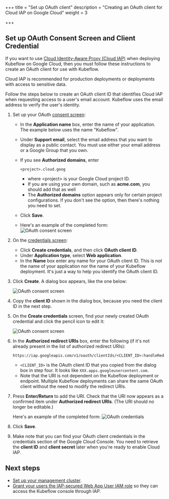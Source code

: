 +++
title = "Set up OAuth client"
description = "Creating an OAuth client for Cloud IAP on Google Cloud"
weight = 3
                    
+++

## Set up OAuth Consent Screen and Client Credential

If you want to use 
[Cloud Identity-Aware Proxy (Cloud IAP)](https://cloud.google.com/iap/docs/) 
when deploying Kubeflow on Google Cloud,
then you must follow these instructions to create an OAuth client for use
with Kubeflow.

Cloud IAP is recommended for production deployments or deployments with access 
to sensitive data.

Follow the steps below to create an OAuth client ID that identifies Cloud IAP 
when requesting access to a user's email account. Kubeflow uses the email 
address to verify the user's identity.

1. Set up your OAuth [consent screen](https://console.cloud.google.com/apis/credentials/consent):
   * In the **Application name** box, enter the name of your application.
     The example below uses the name "Kubeflow".
   * Under **Support email**, select the email address that you want to display 
     as a public contact. You must use either your email address or a Google 
     Group that you own.
   * If you see **Authorized domains**, enter

        ```
        <project>.cloud.goog
        ```
        * where \<project\> is your Google Cloud project ID.
        * If you are using your own domain, such as **acme.com**, you should add 
          that as well
        * The **Authorized domains** option appears only for certain project 
          configurations. If you don't see the option, then there's nothing you 
          need to set.        
   * Click **Save**.
   * Here's an example of the completed form:   
    <img src="/docs/images/consent-screen.png" 
      alt="OAuth consent screen"
      class="mt-3 mb-3 p-3 border border-info rounded">

1. On the [credentials screen](https://console.cloud.google.com/apis/credentials):
   * Click **Create credentials**, and then click **OAuth client ID**.
   * Under **Application type**, select **Web application**.
   * In the **Name** box enter any name for your OAuth client ID. This is *not*
     the name of your application nor the name of your Kubeflow deployment. It's
     just a way to help you identify the OAuth client ID.

1. Click **Create**. A dialog box appears, like the one below:

     <img src="/docs/images/new-oauth.png" 
      alt="OAuth consent screen"
      class="mt-3 mb-3 p-3 border border-info rounded">

1. Copy the **client ID** shown in the dialog box, because you need the client
  ID in the next step.

1. On the **Create credentials** screen, find your newly created OAuth 
  credential and click the pencil icon to edit it:
   
    <img src="/docs/images/oauth-edit.png" 
     alt="OAuth consent screen"
     class="mt-3 mb-3 p-3 border border-info rounded">

1. In the **Authorized redirect URIs** box, enter the following (if it's not 
  already present in the list of authorized redirect URIs):

    ```
    https://iap.googleapis.com/v1/oauth/clientIds/<CLIENT_ID>:handleRedirect
    ```
    * `<CLIENT_ID>` is the OAuth client ID that you copied from the dialog box in
      step four. It looks like `XXX.apps.googleusercontent.com`.
    * Note that the URI is not dependent on the Kubeflow deployment or endpoint. 
      Multiple Kubeflow deployments can share the same OAuth client without the 
      need to modify the redirect URIs.
    

1. Press **Enter/Return** to add the URI. Check that the URI now appears as
  a confirmed item under **Authorized redirect URIs**. (The URI should no longer be
  editable.)

    Here's an example of the completed form:
    <img src="/docs/images/oauth-credential.png" 
      alt="OAuth credentials"
      class="mt-3 mb-3 p-3 border border-info rounded">

1. Click **Save**.

1. Make note that you can find your OAuth client credentials in the credentials
  section of the Google Cloud Console. You need to retrieve the **client ID** and 
  **client secret** later when you're ready to enable Cloud IAP.
  
## Next steps
* [Set up your management cluster](/docs/distributions/gke/deploy/management-setup/).
* [Grant your users the IAP-secured Web App User IAM role](https://cloud.google.com/iam/docs/granting-changing-revoking-access#granting-console) so they can access the Kubeflow console through IAP.
